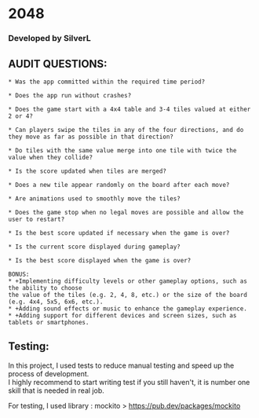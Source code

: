 # 2048
### Developed by SilverL

## AUDIT QUESTIONS:
```
* Was the app committed within the required time period?

* Does the app run without crashes?

* Does the game start with a 4x4 table and 3-4 tiles valued at either 2 or 4?

* Can players swipe the tiles in any of the four directions, and do they move as far as possible in that direction?

* Do tiles with the same value merge into one tile with twice the value when they collide?

* Is the score updated when tiles are merged?

* Does a new tile appear randomly on the board after each move?

* Are animations used to smoothly move the tiles?

* Does the game stop when no legal moves are possible and allow the user to restart?

* Is the best score updated if necessary when the game is over?

* Is the current score displayed during gameplay?

* Is the best score displayed when the game is over?

BONUS:
* +Implementing difficulty levels or other gameplay options, such as the ability to choose 
the value of the tiles (e.g. 2, 4, 8, etc.) or the size of the board (e.g. 4x4, 5x5, 6x6, etc.).
* +Adding sound effects or music to enhance the gameplay experience.
* +Adding support for different devices and screen sizes, such as tablets or smartphones.
````

## Testing:
In this project, I used tests to reduce manual testing and speed up the process of development. <br>
I highly recommend to start writing test if you still haven't, it is number one skill that is needed in real job.

For testing, I used library : mockito > https://pub.dev/packages/mockito <br>
